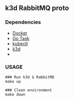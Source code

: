 ## k3d RabbitMQ proto

### Dependencies
- [Docker](https://docs.docker.com/engine/install/ubuntu/)
- [Go Task](https://taskfile.dev/installation)
- [kubectl](https://kubernetes.io/docs/tasks/tools/#kubectl)
- [k3d](https://k3d.io/#installation)
- 
### USAGE

```
### Run k3d & RabbitMQ
make up

### Clean environment
make down
```
